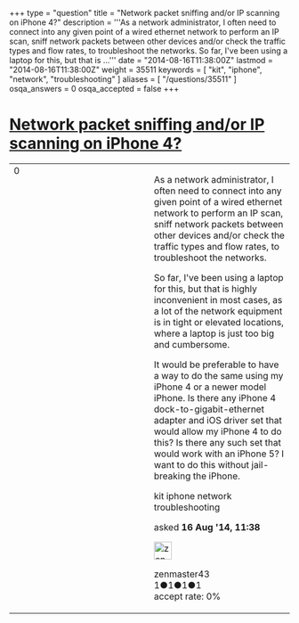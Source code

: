 +++
type = "question"
title = "Network packet sniffing and/or IP scanning on iPhone 4?"
description = '''As a network administrator, I often need to connect into any given point of a wired ethernet network to perform an IP scan, sniff network packets between other devices and/or check the traffic types and flow rates, to troubleshoot the networks. So far, I&#x27;ve been using a laptop for this, but that is ...'''
date = "2014-08-16T11:38:00Z"
lastmod = "2014-08-16T11:38:00Z"
weight = 35511
keywords = [ "kit", "iphone", "network", "troubleshooting" ]
aliases = [ "/questions/35511" ]
osqa_answers = 0
osqa_accepted = false
+++

<div class="headNormal">

# [Network packet sniffing and/or IP scanning on iPhone 4?](/questions/35511/network-packet-sniffing-andor-ip-scanning-on-iphone-4)

</div>

<div id="main-body">

<div id="askform">

<table id="question-table" style="width:100%;"><colgroup><col style="width: 50%" /><col style="width: 50%" /></colgroup><tbody><tr class="odd"><td style="width: 30px; vertical-align: top"><div class="vote-buttons"><div id="post-35511-score" class="post-score" title="current number of votes">0</div><div id="favorite-count" class="favorite-count"></div></div></td><td><div id="item-right"><div class="question-body"><p>As a network administrator, I often need to connect into any given point of a wired ethernet network to perform an IP scan, sniff network packets between other devices and/or check the traffic types and flow rates, to troubleshoot the networks.</p><p>So far, I've been using a laptop for this, but that is highly inconvenient in most cases, as a lot of the network equipment is in tight or elevated locations, where a laptop is just too big and cumbersome.</p><p>It would be preferable to have a way to do the same using my iPhone 4 or a newer model iPhone. Is there any iPhone 4 dock-to-gigabit-ethernet adapter and iOS driver set that would allow my iPhone 4 to do this? Is there any such set that would work with an iPhone 5? I want to do this without jail-breaking the iPhone.</p></div><div id="question-tags" class="tags-container tags">kit iphone network troubleshooting</div><div id="question-controls" class="post-controls"></div><div class="post-update-info-container"><div class="post-update-info post-update-info-user"><p>asked <strong>16 Aug '14, 11:38</strong></p><img src="https://secure.gravatar.com/avatar/ba963d84ad8dbfe8344f88f36855590a?s=32&amp;d=identicon&amp;r=g" class="gravatar" width="32" height="32" alt="zenmaster43&#39;s gravatar image" /><p>zenmaster43<br />
<span class="score" title="1 reputation points">1</span><span title="1 badges"><span class="badge1">●</span><span class="badgecount">1</span></span><span title="1 badges"><span class="silver">●</span><span class="badgecount">1</span></span><span title="1 badges"><span class="bronze">●</span><span class="badgecount">1</span></span><br />
<span class="accept_rate" title="Rate of the user&#39;s accepted answers">accept rate:</span> <span title="zenmaster43 has no accepted answers">0%</span></p></div></div><div id="comments-container-35511" class="comments-container"></div><div id="comment-tools-35511" class="comment-tools"></div><div class="clear"></div><div id="comment-35511-form-container" class="comment-form-container"></div><div class="clear"></div></div></td></tr></tbody></table>

</div>

</div>

